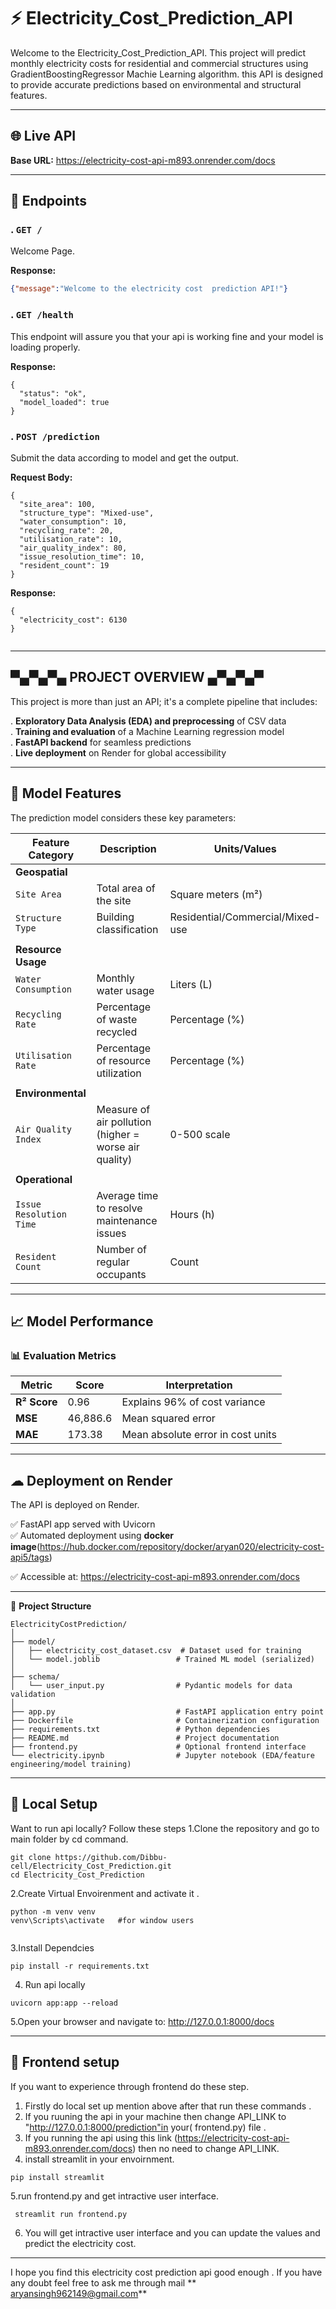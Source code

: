 # ⚡ Electricity_Cost_Prediction_API
Welcome to the Electricity_Cost_Prediction_API. This project will predict monthly electricity costs for residential and commercial structures using GradientBoostingRegressor Machie Learning algorithm.  this API is designed to provide accurate predictions based on environmental and structural features.

---


## 🌐 Live API
**Base URL:** https://electricity-cost-api-m893.onrender.com/docs

---
## 📌 Endpoints
### . `GET /`
Welcome Page.

**Response:**
```json
{"message":"Welcome to the electricity cost  prediction API!"}
```

### . `GET /health`
This endpoint will assure you that your api is working fine and your model is loading properly.

**Response:**
```text
{
  "status": "ok",
  "model_loaded": true
}
```

### . `POST /prediction`
Submit the data according to model and get the output.

**Request Body:**
```text
{
  "site_area": 100,
  "structure_type": "Mixed-use",
  "water_consumption": 10,
  "recycling_rate": 20,
  "utilisation_rate": 10,
  "air_quality_index": 80,
  "issue_resolution_time": 10,
  "resident_count": 19
}
```
**Response:**
```text
{
  "electricity_cost": 6130
}


```


---


## ▀▄▀▄▀▄ PROJECT OVERVIEW ▄▀▄▀▄▀

This project is more than just an API; it's a complete pipeline that includes:

. **Exploratory Data Analysis (EDA) and preprocessing** of  CSV data  
. **Training and evaluation** of a Machine Learning regression model  
. **FastAPI backend** for seamless predictions  
. **Live deployment** on Render  for global accessibility  


---
## 🧠 Model Features

The prediction model considers these key parameters:

| Feature Category       | Description                                                                 | Units/Values                     |
|------------------------|-----------------------------------------------------------------------------|----------------------------------|
| **Geospatial**         |                                                                             |                                  |
| `Site Area`            | Total area of the site                                                      | Square meters (m²)               |
| `Structure Type`       | Building classification                                                     | Residential/Commercial/Mixed-use  |
|                        |                                                                             |                                  |
| **Resource Usage**     |                                                                             |                                  |
| `Water Consumption`    | Monthly water usage                                                        | Liters (L)                       |
| `Recycling Rate`       | Percentage of waste recycled                                               | Percentage (%)                   |
| `Utilisation Rate`     | Percentage of resource utilization                                         | Percentage (%)                   |
|                        |                                                                             |                                  |
| **Environmental**      |                                                                             |                                  |
| `Air Quality Index`    | Measure of air pollution (higher = worse air quality)                      | 0-500 scale                      |
|                        |                                                                             |                                  |
| **Operational**        |                                                                             |                                  |
| `Issue Resolution Time`| Average time to resolve maintenance issues                                 | Hours (h)                        |
| `Resident Count`       | Number of regular occupants                                                | Count                            |
---
## 📈 Model Performance

### 📊 Evaluation Metrics
| Metric          | Score     | Interpretation                     |
|-----------------|-----------|------------------------------------|
| **R² Score**    | 0.96      | Explains 96% of cost variance      |
| **MSE**         | 46,886.6  | Mean squared error                 |
| **MAE**         | 173.38    | Mean absolute error in cost units  |





---
## ☁ Deployment on Render
The API is deployed on Render.

✅ FastAPI app served with Uvicorn  
✅ Automated deployment using **docker image**(https://hub.docker.com/repository/docker/aryan020/electricity-cost-api5/tags)

✅ Accessible at: https://electricity-cost-api-m893.onrender.com/docs


---

📁 **Project Structure**



```text
ElectricityCostPrediction/
│
├── model/
│   ├── electricity_cost_dataset.csv  # Dataset used for training
│   └── model.joblib                 # Trained ML model (serialized)
│
├── schema/
│   └── user_input.py                # Pydantic models for data validation
│
├── app.py                           # FastAPI application entry point
├── Dockerfile                       # Containerization configuration
├── requirements.txt                 # Python dependencies
├── README.md                        # Project documentation
├── frontend.py                      # Optional frontend interface
└── electricity.ipynb                # Jupyter notebook (EDA/feature engineering/model training)

```
---
## 🚀 Local Setup

Want to run api locally? Follow these steps
1.Clone the repository and go to main folder by cd command.
```text
git clone https://github.com/Dibbu-cell/Electricity_Cost_Prediction.git
cd Electricity_Cost_Prediction
```
2.Create Virtual Envoirenment and activate it .
```text
python -m venv venv
venv\Scripts\activate   #for window users


```
3.Install Dependcies
```text
pip install -r requirements.txt
```
4. Run api locally
 ```text
uvicorn app:app --reload
```
5.Open your browser and navigate to:
http://127.0.0.1:8000/docs
   


---

##  📌 Frontend setup
If you want to experience through frontend do these step.
1. Firstly do local set up mention above after that run these commands .
2. If  you ruuning the api in your machine then change API_LINK to "http://127.0.0.1:8000/prediction"in your( frontend.py) file .
3. If you running the api using this link (https://electricity-cost-api-m893.onrender.com/docs) then no need to change API_LINK.
4. install streamlit in your envoirnment.
```text
pip install streamlit

```
 5.run frontend.py and get intractive  user interface.
```text
 streamlit run frontend.py
```

 6. You will get intractive  user interface and you can update the values and predict the electricity cost.







---

I hope you find this electricity cost prediction api good enough .  If  you have any doubt feel free to ask me through mail ** aryansingh962149@gmail.com**



